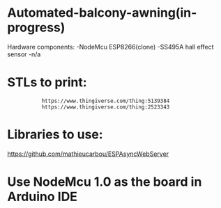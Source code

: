 # Automated-balcony-awning(in-progress)
  Hardware components:
  -NodeMcu ESP8266(clone)
  -SS495A hall effect sensor
  -n/a
#
#  STLs to print:
               https://www.thingiverse.com/thing:5139384
               https://www.thingiverse.com/thing:2523343

# Libraries to use:
  https://github.com/mathieucarbou/ESPAsyncWebServer

# Use NodeMcu 1.0 as the board in Arduino IDE

